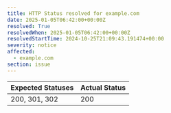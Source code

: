 ```yaml
---
title: HTTP Status resolved for example.com
date: 2025-01-05T06:42:00+00:00Z
resolved: True
resolvedWhen: 2025-01-05T06:42:00+00:00Z
resolvedStartTime: 2024-10-25T21:09:43.191474+00:00
severity: notice
affected:
  - example.com
section: issue
---
```


| Expected Statuses | Actual Status  |
|-------------------|----------------|
| 200, 301, 302 | 200 |
